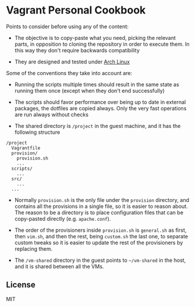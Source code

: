 # Vagrant Personal Cookbook

Points to consider before using any of the content:

- The objective is to copy-paste what you need, picking the relevant parts, in opposition to cloning the repository in order to execute them. In this way they don't require backwards compatibility

- They are designed and tested under [Arch Linux](https://www.archlinux.org/)

Some of the conventions they take into account are:

- Running the scripts multiple times should result in the same state as running them once (except when they don't end successfully)

- The scripts should favor performance over being up to date in external packages, the dotfiles are copied always. Only the very fast operations are run always without checks

- The shared directory is `/project` in the guest machine, and it has the following structure

```
/project
  Vagrantfile
  provision/
    provision.sh
    ...
  scripts/
    ...
  src/
    ...
  ...
```

- Normally `provision.sh` is the only file under the `provision` directory, and contains all the provisions in a single file, so it is easier to reason about. The reason to be a directory is to place configuration files that can be copy-pasted directly (e.g. `apache.conf`).

- The order of the provisioners inside `provision.sh` is `general.sh` as first, then `vim.sh`, and then the rest, being `custom.sh` the last one, to separate custom tweaks so it is easier to update the rest of the provisioners by replacing them.

- The `/vm-shared` directory in the guest points to `~/vm-shared` in the host, and it is shared between all the VMs.

## License

MIT
